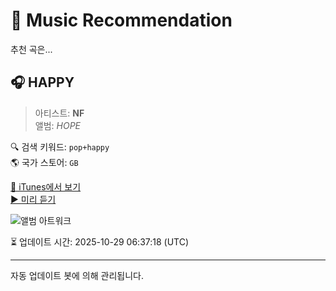 
# 🎵 Music Recommendation

추천 곡은...

## 🎧 HAPPY  
> 아티스트: **NF**  
> 앨범: _HOPE_  

🔍 검색 키워드: `pop+happy`  
🌎 국가 스토어: `GB`

[🔗 iTunes에서 보기](https://music.apple.com/gb/album/happy/1670412644?i=1670413058&uo=4)  
[▶️ 미리 듣기](https://audio-ssl.itunes.apple.com/itunes-assets/AudioPreview126/v4/9e/7d/f2/9e7df27c-e165-3603-12bc-855574ae07b0/mzaf_15244753975086973735.plus.aac.p.m4a)

![앨범 아트워크](https://is1-ssl.mzstatic.com/image/thumb/Music116/v4/5a/6d/1a/5a6d1a4e-ac13-c7e8-1eba-e80a35651622/23UMGIM07672.rgb.jpg/100x100bb.jpg)

⏳ 업데이트 시간: 2025-10-29 06:37:18 (UTC)

---
자동 업데이트 봇에 의해 관리됩니다.
